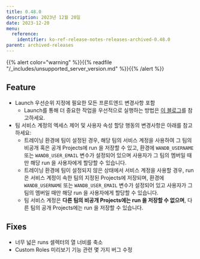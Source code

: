 ```yaml
---
title: 0.48.0
description: 2023년 12월 20일
date: 2023-12-20
menu:
  reference:
    identifier: ko-ref-release-notes-releases-archived-0.48.0
parent: archived-releases
---
```


{{% alert color="warning" %}}{{% readfile "/_includes/unsupported_server_version.md" %}}{{% /alert %}}

## Feature

* Launch 우선순위 지정에 필요한 모든 프론트엔드 변경사항 포함
  * Launch를 통해 더 중요한 작업을 우선적으로 실행하는 방법은 [이 블로그](https://wandb.ai/wandb_fc/launch-releases/reports/Introducing-Priority-Based-Job-Management-with-W-B-Launch--Vmlldzo2MzE2NjI2)를 참고하세요.
* 팀 서비스 계정의 엑세스 제어 및 사용자 속성 할당 행동의 변경사항은 아래를 참고하세요:
  * 트레이닝 환경에 팀이 설정된 경우, 해당 팀의 서비스 계정을 사용하여 그 팀의 비공개 혹은 공개 Projects에 run 을 저장할 수 있고, 환경에 `WANDB_USERNAME` 또는 `WANDB_USER_EMAIL` 변수가 설정되어 있으며 사용자가 그 팀의 멤버일 때만 해당 run 을 사용자에게 할당할 수 있습니다.
  * 트레이닝 환경에 팀이 설정되지 않은 상태에서 서비스 계정을 사용할 경우, run 은 서비스 계정이 속한 팀의 지정된 Projects에 저장되며, 환경에 `WANDB_USERNAME` 또는 `WANDB_USER_EMAIL` 변수가 설정되어 있고 사용자가 그 팀의 멤버일 때만 해당 run 을 사용자에게 할당할 수 있습니다.
  * 팀 서비스 계정은 **다른 팀의 비공개 Projects에는 run 을 저장할 수 없으며**, 다른 팀의 공개 Projects에는 run 을 저장할 수 있습니다.

## Fixes

 * 너무 넓은 runs 셀렉터의 열 너비를 축소
 * Custom Roles 미리보기 기능 관련 몇 가지 버그 수정